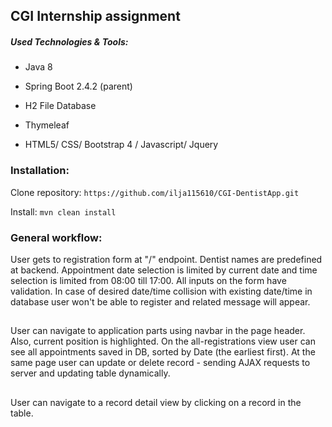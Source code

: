 ## CGI Internship assignment

##### Used Technologies & Tools:

* Java 8

* Spring Boot 2.4.2 (parent)

* H2 File Database

* Thymeleaf

* HTML5/ CSS/ Bootstrap 4 / Javascript/ Jquery

### Installation:

Clone repository: `https://github.com/ilja115610/CGI-DentistApp.git`

Install: `mvn clean install`

### General workflow:


User gets to registration form at "/" endpoint. Dentist names are predefined at backend.
Appointment date selection is limited by current date and time selection is limited from 08:00 till 17:00.
All inputs on the form have validation. In case of desired date/time collision with existing date/time in database user won't be able to register
and related message will appear.

##

User can navigate to application parts using navbar in the page header. Also, current position is highlighted.
On the all-registrations view user can see all appointments saved in DB, sorted by Date (the earliest first).
At the same page user can update or delete record - sending AJAX requests to server and updating table dynamically.

##

User can navigate to a record detail view by clicking on a record in the table.
